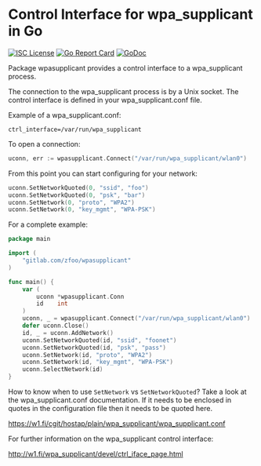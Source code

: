 # Control Interface for wpa_supplicant in Go

[![ISC License](https://img.shields.io/badge/license-ISC-blue.svg)](https://gitlab.com/zfoo/wpasupplicant/blob/master/LICENSE)
[![Go Report Card](https://goreportcard.com/badge/gitlab.com/zfoo/wpasupplicant)](https://goreportcard.com/report/gitlab.com/zfoo/wpasupplicant)
[![GoDoc](https://godoc.org/gitlab.com/zfoo/wpasupplicant?status.svg)](https://godoc.org/gitlab.com/zfoo/wpasupplicant)

Package wpasupplicant provides a control interface to a wpa_supplicant process.

The connection to the wpa_supplicant process is by a Unix socket. The control
interface is defined in your wpa_supplicant.conf file.

Example of a wpa_supplicant.conf:

```
ctrl_interface=/var/run/wpa_supplicant
```

To open a connection:

```go
uconn, err := wpasupplicant.Connect("/var/run/wpa_supplicant/wlan0")
```

From this point you can start configuring for your network:

```go
uconn.SetNetworkQuoted(0, "ssid", "foo")
uconn.SetNetworkQuoted(0, "psk", "bar")
uconn.SetNetwork(0, "proto", "WPA2")
uconn.SetNetwork(0, "key_mgmt", "WPA-PSK")
```

For a complete example:

```go
package main

import (
	"gitlab.com/zfoo/wpasupplicant"
)

func main() {
	var (
		uconn *wpasupplicant.Conn
		id    int
	)
	uconn, _ = wpasupplicant.Connect("/var/run/wpa_supplicant/wlan0")
	defer uconn.Close()
	id, _ = uconn.AddNetwork()
	uconn.SetNetworkQuoted(id, "ssid", "foonet")
	uconn.SetNetworkQuoted(id, "psk", "pass")
	uconn.SetNetwork(id, "proto", "WPA2")
	uconn.SetNetwork(id, "key_mgmt", "WPA-PSK")
	uconn.SelectNetwork(id)
}

```

How to know when to use `SetNetwork` vs `SetNetworkQuoted`? Take a look at the wpa_supplicant.conf
documentation. If it needs to be enclosed in quotes in the configuration file then it needs to be
quoted here.

https://w1.fi/cgit/hostap/plain/wpa_supplicant/wpa_supplicant.conf

For further information on the wpa_supplicant control interface:

http://w1.fi/wpa_supplicant/devel/ctrl_iface_page.html

